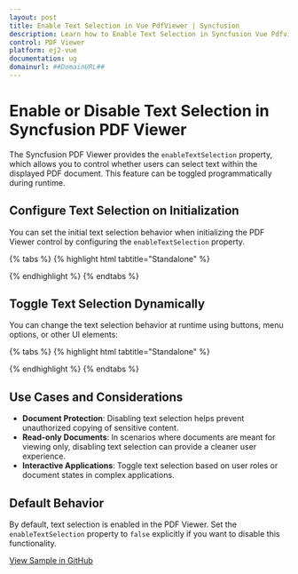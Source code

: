 ```yaml
---
layout: post
title: Enable Text Selection in Vue PdfViewer | Syncfusion  
description: Learn how to Enable Text Selection in Syncfusion Vue Pdfviewer component of Syncfusion Essential JS 2 and more.
control: PDF Viewer
platform: ej2-vue
documentation: ug  
domainurl: ##DomainURL##  
---
```


# Enable or Disable Text Selection in Syncfusion PDF Viewer

The Syncfusion PDF Viewer provides the `enableTextSelection` property, which allows you to control whether users can select text within the displayed PDF document. This feature can be toggled programmatically during runtime.

## Configure Text Selection on Initialization

You can set the initial text selection behavior when initializing the PDF Viewer control by configuring the `enableTextSelection` property.

{% tabs %}
{% highlight html tabtitle="Standalone" %}

<template>
  <div id="app">
    <ejs-pdfviewer
      id="pdfViewer"
      ref="pdfviewer"
      :documentPath="documentPath"
      :resourceUrl="resourceUrl"
      :enableTextSelection="false"
      style="height: 640px;"
    >
    </ejs-pdfviewer>
  </div>
</template>

<script>
import {
  PdfViewerComponent,
  Toolbar,
  Magnification,
  Navigation,
  Annotation,
  TextSelection,
  TextSearch,
  FormFields,
  FormDesigner,
  PageOrganizer,
} from '@syncfusion/ej2-vue-pdfviewer';
export default {
  name: 'App',
  components: {
    'ejs-pdfviewer': PdfViewerComponent,
  },
  data() {
    return {
        resourceUrl: "https://cdn.syncfusion.com/ej2/28.1.33/dist/ej2-pdfviewer-lib",
        documentPath: "https://cdn.syncfusion.com/content/pdf/pdf-succinctly.pdf",
    };
  },
  provide: {
    PdfViewer: [
      Toolbar,
      Magnification,
      Navigation,
      Annotation,
      TextSelection,
      TextSearch,
      FormFields,
      FormDesigner,
      PageOrganizer,
    ],
  },
};
</script>

{% endhighlight %}
{% endtabs %}

## Toggle Text Selection Dynamically

You can change the text selection behavior at runtime using buttons, menu options, or other UI elements:

{% tabs %}
{% highlight html tabtitle="Standalone" %}

<template>
  <div id="app">
  <button @click="enableTextSelection" style="margin-bottom: 20px;">
      enableTextSelection
    </button>
    <button @click="disableTextSelection" style="margin-bottom: 20px;">
      disableTextSelection
    </button>
    <ejs-pdfviewer
      id="pdfViewer"
      ref="pdfviewer"
      :documentPath="documentPath"
      :resourceUrl="resourceUrl"
      :enableTextSelection="false"
      style="height: 640px;"
    >
    </ejs-pdfviewer>
  </div>
</template>

<script>
import {
  PdfViewerComponent,
  Toolbar,
  Magnification,
  Navigation,
  Annotation,
  TextSelection,
  TextSearch,
  FormFields,
  FormDesigner,
  PageOrganizer,
} from '@syncfusion/ej2-vue-pdfviewer';
export default {
  name: 'App',
  components: {
    'ejs-pdfviewer': PdfViewerComponent,
  },
  data() {
    return {
        resourceUrl: "https://cdn.syncfusion.com/ej2/28.1.33/dist/ej2-pdfviewer-lib",
        documentPath: "https://cdn.syncfusion.com/content/pdf/pdf-succinctly.pdf",
    };
  },
  provide: {
    PdfViewer: [
      Toolbar,
      Magnification,
      Navigation,
      Annotation,
      TextSelection,
      TextSearch,
      FormFields,
      FormDesigner,
      PageOrganizer,
    ],
  },
  methods: {
    enableTextSelection() {
      var viewer = this.$refs.pdfviewer.ej2Instances;
      viewer.enableTextSelection = true;
    },
    disableTextSelection() {
      var viewer = this.$refs.pdfviewer.ej2Instances;
      viewer.enableTextSelection = false;
  },
  }
};
</script>

{% endhighlight %}
{% endtabs %}

## Use Cases and Considerations

- **Document Protection**: Disabling text selection helps prevent unauthorized copying of sensitive content.
- **Read-only Documents**: In scenarios where documents are meant for viewing only, disabling text selection can provide a cleaner user experience.
- **Interactive Applications**: Toggle text selection based on user roles or document states in complex applications.

## Default Behavior

By default, text selection is enabled in the PDF Viewer. Set the `enableTextSelection` property to `false` explicitly if you want to disable this functionality.

[View Sample in GitHub](https://github.com/SyncfusionExamples/vue-pdf-viewer-examples/tree/master/How%20to)